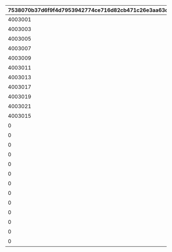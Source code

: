 |7538070b37d6f9f4d7953942774ce716d82cb471c26e3aa63c6d5758d610e99d|3154e9a5aa4463026a6e2c98b96d86bd3d89d10c633252db3e7b956a223ecaeb|92165239711fdb093a6ac018219e356dffadb0b31732bcc1ff665fd5ae14a7c5|719a8c4c3b01a05c79a6f3797ceb616665b4b49cdaa24960c026ccfe437cdc4a|71869d8c2771059327e4a365e0fc1f426a83962820fc89bc94323169c39391f4|5622b5f9304fd02769a24a916779bf317dad2348d7e75a0e098b52732fa8c090|38b741f15ddf45158d08cc7774f2394e7424f27de178c569e7ae75ade1d20a70|a99820d4118db6c320f75215a160cc041f6f17871971eb13d99c08390f6b8a82|c0e8e2f7a22841251b0bdd74baf5a68ec3a8bb4d192c22c62f9c050d2a646791|213c64586f0aec88b517748bc49cd3f1659cc1bc96d098aaa9dd35c2c79147ac|089c1f5d39db70e6734a3f1ab433caf43babcd59fc343ebe0c20de450d51bc6e|99c35ff2cd66d77a3f37fcad70388aaf7920f6215d6b8f1e3def1c5e75100582|c1c926784a61b61d49b89ad0af5a85549560dfc6fa619a7f6c26f2de5296cc5a|434fd64404414e3e475f5095cc1af578b921143af163c75fa0f9c5c9874a6f7a|1c8c3080fce5bae2ef3c879b0f56c9629bd65820c4292f408d29ae1c64c0fe4f|
| --- | --- | --- | --- | --- | --- | --- | --- | --- | --- | --- | --- | --- | --- | --- |
|4003001|雲海の山脈|雲をつらぬく山脈|400|45|31001|195|10|4003002|200010|11002012|400|501010001|0|1|
|4003003|密林の大樹|深い森の奥に存在する1本の大樹|300|30|31002|-110|10|4003004|200020|11005013|300|501010002|0|1|
|4003005|断崖の遺跡|断崖絶壁で発見された遺跡|200|-190|31003|-570|10|4003006|200030|11007014|200|501010003|0|1|
|4003007|蒼海の孤塔|大海原にそびえる謎の巨塔|100|-30|31004|750|10|4003008|200040|11011017|100|501010004|0|1|
|4003009|毒瘴の闇稜|瘴気渦巻く常闇の孤峰|100|20|31005|465|10|4003010|200050|11014014|100|501010005|0|1|
|4003011|緑竜の骸嶺|厳峰に佇む竜の寝床|100|90|31006|360|10|4003012|200060|11026014|100|501010006|0|1|
|4003013|天上の浮城|天空の番人が静かに眠る聖城|100|90|31007|130|10|4003014|200070|11035014|100|501010007|0|1|
|4003017|砂瀑の底都|砂の大瀑布が落ちゆく果ての都|100|120|31008|-50|10|4003018|200080|11047014|100|501010008|0|1|
|4003019|紺碧の王砦|紺碧の底に君臨する海王の城砦|100|70|31009|-360|10|4003020|200090|11057014|100|501010009|0|1|
|4003021|四彩の霊峰|四季彩りし霊狐の仙境|0|0|31010|0|10|4003022|0|11062014|100|501010010|0|1|
|4003015|スペシャルダンジョン|期間限定ダンジョンの踏破に挑戦|100|0|32001|0|10|4003016|0|0|100|0|31006|1|
|0|スペシャルダンジョン|期間限定ダンジョンの踏破に挑戦|100|0|32002|0|10|0|0|0|100|0|31006|1|
|0|スペシャルダンジョン|期間限定ダンジョンの踏破に挑戦|100|0|32003|0|10|0|0|0|100|0|31006|1|
|0|スペシャルダンジョン|期間限定ダンジョンの踏破に挑戦|100|0|32004|0|10|0|0|0|100|0|31006|1|
|0|スペシャルダンジョン|期間限定ダンジョンの踏破に挑戦|100|0|32005|0|10|0|0|0|100|0|31006|1|
|0|スペシャルダンジョン|期間限定ダンジョンの踏破に挑戦|100|0|32006|0|10|0|0|0|100|0|31006|1|
|0|スペシャルダンジョン|期間限定ダンジョンの踏破に挑戦|100|0|32007|0|10|0|0|0|100|0|31006|1|
|0|スペシャルダンジョン|期間限定ダンジョンの踏破に挑戦|100|0|32008|0|10|0|0|0|100|0|31006|1|
|0|スペシャルダンジョン|期間限定ダンジョンの踏破に挑戦|100|0|32009|0|10|0|0|0|100|0|31006|1|
|0|スペシャルダンジョン|期間限定ダンジョンの踏破に挑戦|100|0|32010|0|10|0|0|0|100|0|31006|1|
|0|スペシャルダンジョン|期間限定ダンジョンの踏破に挑戦|100|0|32011|0|10|0|0|0|100|0|31006|1|
|0|スペシャルダンジョン|期間限定ダンジョンの踏破に挑戦|100|0|32012|0|10|0|0|0|100|0|31006|1|
|0|スペシャルダンジョン|期間限定ダンジョンの踏破に挑戦|100|0|32013|0|10|0|0|0|100|0|31006|1|
|0|スペシャルダンジョン|期間限定ダンジョンの踏破に挑戦|100|0|32014|0|10|0|0|0|100|0|31006|1|